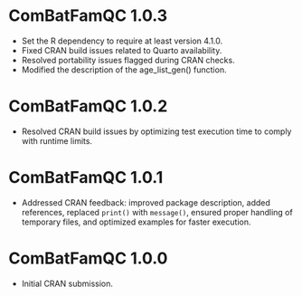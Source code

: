 # ComBatFamQC 1.0.3
* Set the R dependency to require at least version 4.1.0.
* Fixed CRAN build issues related to Quarto availability.
* Resolved portability issues flagged during CRAN checks.
* Modified the description of the age_list_gen() function.

# ComBatFamQC 1.0.2
* Resolved CRAN build issues by optimizing test execution time to comply with runtime limits.

# ComBatFamQC 1.0.1
* Addressed CRAN feedback: improved package description, added references, replaced `print()` with `message()`, ensured proper handling of temporary files, and optimized examples for faster execution.

# ComBatFamQC 1.0.0

* Initial CRAN submission.
